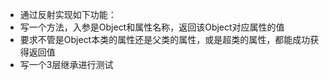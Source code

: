 - 通过反射实现如下功能：
- 写一个方法，入参是Object和属性名称，返回该Object对应属性的值
- 要求不管是Object本类的属性还是父类的属性，或是超类的属性，都能成功获得返回值
- 写一个3层继承进行测试